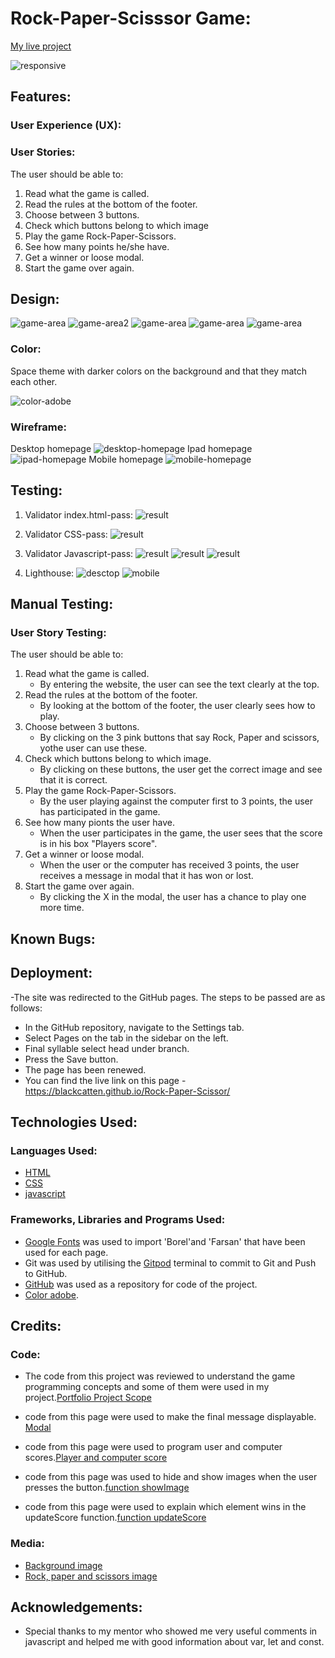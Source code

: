 # Rock-Paper-Scisssor Game:

[My live project](https://blackcatten.github.io/Rock-Paper-Scissor/)

![responsive](assets/images/responsive-pp2.png)

## Features: 

### User Experience (UX):

### User Stories:
The user should be able to:

1. Read what the game is called.
2. Read the rules at the bottom of the footer.
3. Choose between 3 buttons. 
4. Check which buttons belong to which image
5. Play the game Rock-Paper-Scissors.
6. See how many points he/she have.
7. Get a winner or loose modal.
8. Start the game over again.

## Design:

![game-area](assets/images/game-area.png)
![game-area2](assets/images/game-area2.png)
![game-area](assets/images/game-area3.png)
![game-area](assets/images/game-area-loose.png)
![game-area](assets/images/game-area-win.png)

### Color:

Space theme with darker colors on the background and that they match each other.

![color-adobe](assets/images/color-adobe.png)

### Wireframe:
Desktop homepage
![desktop-homepage](assets/images/wireframe-desktop-pp2.jpg)
Ipad homepage
![ipad-homepage](assets/images/wireframe-ipad-pp2.jpg)
Mobile homepage
![mobile-homepage](assets/images/wireframe-mobile-pp2.jpg)
## Testing:
1. Validator index.html-pass:
![result](assets/images/validator-html.jpeg)

2. Validator CSS-pass: 
![result](assets/images/validator-css-pp2.jpeg)

3. Validator Javascript-pass:
![result](assets/images/js-validator1.png)
![result](assets/images/js-validator2.png)
![result](assets/images/js-validator3.png)

4. Lighthouse:
![desctop](assets/images/lighthouse-desktop-pp2.png) 
![mobile](assets/images/lighthouse-mobile-pp2.png)

## Manual Testing:

### User Story Testing:
The user should be able to:

1. Read what the game is called.
    - By entering the website, the user can see the text clearly at the top.
2. Read the rules at the bottom of the footer.
    - By looking at the bottom of the footer, the user clearly sees how to play.
3. Choose between 3 buttons. 
    - By clicking on the 3 pink buttons that say Rock, Paper and scissors, yothe user can use these.
4. Check which buttons belong to which image.
    - By clicking on these buttons, the user get the correct image and see that it is correct.
5. Play the game Rock-Paper-Scissors.
    - By the user playing against the computer first to 3 points, the user has participated in the game.
6. See how many pionts the user have.
    - When the user participates in the game, the user sees that the score is in his box "Players score".
7. Get a winner or loose modal.
    - When the user or the computer has received 3 points, the user receives a message in modal that it has won or lost.
8. Start the game over again.
    - By clicking the X in the modal, the user has a chance to play one more time.

## Known Bugs:

## Deployment:

-The site was redirected to the GitHub pages. The steps to be passed are as follows:

   - In the GitHub repository, navigate to the Settings tab.
   - Select Pages on the tab in the sidebar on the left.
   - Final syllable select head under branch.
   - Press the Save button.
   - The page has been renewed.
   - You can find the live link on this page - https://blackcatten.github.io/Rock-Paper-Scissor/

## Technologies Used:

### Languages Used:

- [HTML](https://sv.wikipedia.org/wiki/HTML)
- [CSS](https://en.wikipedia.org/wiki/CSS)
- [javascript](https://en.wikipedia.org/wiki/JavaScript)

### Frameworks, Libraries and Programs Used:

- [Google Fonts](https://fonts.google.com/) was used to import 'Borel'and 'Farsan' that have been used for each page.
- Git was used by utilising the [Gitpod](https://gitpod.io/workspaces) terminal to commit to Git and Push to GitHub.
- [GitHub](https://github.com/blackcatten) was used as a repository for code of the project.
- [Color adobe](https://color.adobe.com/sv/create/image).

## Credits:

### Code:

- The code from this project was reviewed to understand the game programming concepts and some of them were used in my project.[Portfolio Project Scope](https://learn.codeinstitute.net/courses/course-v1:CodeInstitute+JSE_PAGPPF+2021_Q2/courseware/30137de05cd847d1a6b6d2c7338c4655/c3bd296fe9d643af86e76e830e1470dd/)

- code from this page were used to make the final message displayable. [Modal](https://www.w3schools.com/howto/tryit.asp?filename=tryhow_css_modal)

- code from this page were used to program user and computer scores.[Player and computer score](https://www.geeksforgeeks.org/rock-paper-and-scissor-game-using-javascript/)

- code from this page was used to hide and show images when the user presses the button.[function showImage](https://www.w3schools.com/jsref/tryit.asp?filename=tryjsref_style_display)

- code from this page were used to explain which element wins in the updateScore function.[function updateScore](https://www.codewizardshq.com/javascript-tutorial-for-kids-rock-paper-scissors/)

### Media:

- [Background image](https://www.freepik.com/free-vector/space-illustration-night-alien-fantasy-landscape_5603523.htm)
- [Rock, paper and scissors image](https://img.freepik.com/free-vector/cartoon-hands-gloves-set_74855-6286.jpg?w=1380&t=st=1707941637~exp=1707942237~hmac=9bf5c9ded66073e821d892ed91e1c35fd8ff66d197c0db96f9241141a761eb03)

## Acknowledgements:
- Special thanks to my mentor who showed me very useful comments in javascript and helped me with good information about var, let and const.
